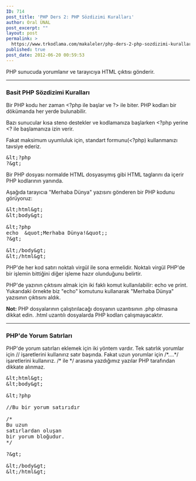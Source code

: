 ```yaml
---
ID: 714
post_title: 'PHP Ders 2: PHP Sözdizimi Kuralları'
author: Oral ÜNAL
post_excerpt: ""
layout: post
permalink: >
  https://www.trkodlama.com/makaleler/php-ders-2-php-sozdizimi-kurallari-714.html
published: true
post_date: 2012-06-20 00:59:53
---
```

PHP sunucuda yorumlanır ve tarayıcıya HTML çıktısı gönderir.

<hr />

<h3>Basit PHP Sözdizimi Kuralları</h3>
Bir PHP kodu her zaman &lt;?php ile başlar ve ?&gt; ile biter. PHP kodları bir dökümanda her yerde bulunabilir.

Bazı sunucular kısa steno destekler ve kodlamanıza başlarken &lt;?php yerine &lt;? ile başlamanıza izin verir.

Fakat maksimum uyumluluk için, standart formunu(&lt;?php) kullanmanızı tavsiye ederiz.

<pre class="lang:php decode:1 " >&amp;lt;?php
?&amp;gt;</pre>

Bir PHP dosyası normalde HTML dosyasıymış gibi HTML taglarını da içerir PHP kodlarının yanında.

Aşağıda tarayıcıa "Merhaba Dünya" yazısını gönderen bir PHP kodunu görüyoruz:

<pre class="lang:php decode:1 " >&amp;lt;html&amp;gt;
&amp;lt;body&amp;gt;

&amp;lt;?php
echo &nbsp;&amp;quot;Merhaba D&uuml;nya!&amp;quot;;
?&amp;gt;

&amp;lt;/body&amp;gt;
&amp;lt;/html&amp;gt;</pre>

PHP'de her kod satırı noktalı virgül ile sona ermelidir. Noktalı virgül PHP'de bir işlemin bittiğini diğer işleme hazır olunduğunu belirtir.

PHP'de yazının çıktısını almak için iki faklı komut kullanılabilir: echo ve print. Yukarıdaki örnekte biz "echo" komutunu kullanarak "Merhaba Dünya" yazısının çıktısını aldık.

<strong>Not:</strong> PHP dosyalarının çalıştırılacağı dosyanın uzantısının .php olmasına dikkat edin. .html uzantılı dosyalarda PHP kodları çalışmayacaktır.

<hr />

<h3>PHP'de Yorum Satırları</h3>
PHP'de yorum satırları eklemek için iki yöntem vardır. Tek satırlık yorumlar için // işaretlerini kullanırız satır başında. Fakat uzun yorumlar için /*....*/ işaretlerini kullanırız. /* ile */ arasına yazdığımız yazılar PHP tarafından dikkate alınmaz.

<pre class="lang:php decode:1 " >&amp;lt;html&amp;gt;
&amp;lt;body&amp;gt;

&amp;lt;?php

//Bu&nbsp;bir&nbsp;yorum&nbsp;satırıdır

/*
Bu&nbsp;uzun
satırlardan&nbsp;oluşan
bir&nbsp;yorum&nbsp;bloğudur.
*/

?&amp;gt;

&amp;lt;/body&amp;gt;
&amp;lt;/html&amp;gt;</pre>

<dl></dl>